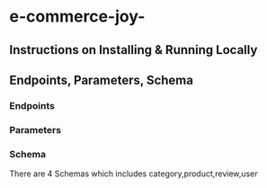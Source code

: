 # e-commerce-joy-
## Instructions on Installing & Running Locally

## Endpoints, Parameters, Schema
### Endpoints
### Parameters
### Schema
  There are 4 Schemas which includes category,product,review,user
